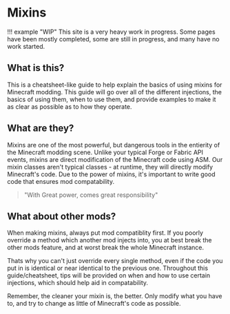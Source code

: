 # Mixins

!!! example "WIP"
    This site is a very heavy work in progress. Some pages have been mostly completed, some are still in progress, and many have no work started.

## What is this?

This is a cheatsheet-like guide to help explain the basics of using mixins for Minecraft modding. This guide will go over all of the different injections, the basics of using them, when to use them, and provide examples to make it as clear as possible as to how they operate.

## What are they?

Mixins are one of the most powerful, but dangerous tools in the entierity of the Minecraft modding scene. Unlike your typical Forge or Fabric API events, mixins are direct modification of the Minecraft code using ASM. Our mixin classes aren't typical classes - at runtime, they will directly modify Minecraft's code. Due to the power of mixins, it's important to write good code that ensures mod compatability.

> "With Great power, comes great responsibility"

## What about other mods?

When making mixins, always put mod compatiblity first. If you poorly override a method which another mod injects into, you at best break the other mods feature, and at worst break the whole Minecraft instance.

Thats why you can't just override every single method, even if the code you put in is identical or near identical to the previous one. Throughout this guide/cheatsheet, tips will be provided on when and how to use certain injections, which should help aid in compatability.

Remember, the cleaner your mixin is, the better. Only modify what you have to, and try to change as little of Minecraft's code as possible.
